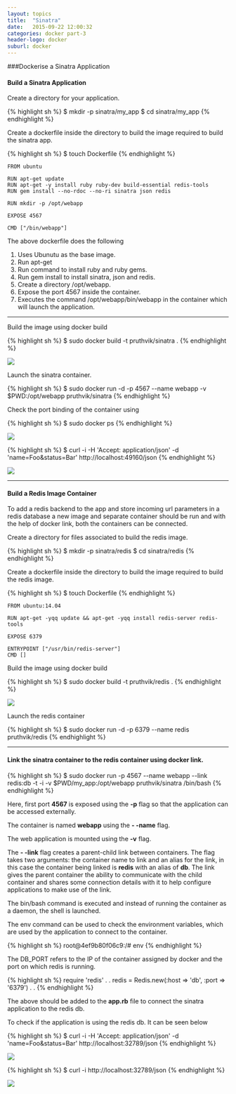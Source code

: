 ```yaml
---
layout: topics
title:  "Sinatra"
date:   2015-09-22 12:00:32
categories: docker part-3
header-logo: docker
suburl: docker
---
```

###Dockerise a Sinatra Application

#### Build a Sinatra Application

Create a directory for your application.

{% highlight sh %}
$ mkdir -p sinatra/my_app
$ cd sinatra/my_app
{% endhighlight %}

Create a dockerfile inside the directory to build the image required to build the sinatra app. 

{% highlight sh %}
$ touch Dockerfile
{% endhighlight %}

	FROM ubuntu
	
	RUN apt-get update
	RUN apt-get -y install ruby ruby-dev build-essential redis-tools
	RUN gem install --no-rdoc --no-ri sinatra json redis
	
	RUN mkdir -p /opt/webapp
	
	EXPOSE 4567
	
	CMD ["/bin/webapp"]

The above dockerfile does the following<br>
1. Uses Ubunutu as the base image.<br>
2. Run apt-get<br>
3. Run command to install ruby and ruby gems.<br>
4. Run gem install to install sinatra, json and redis.<br>
5. Create a directory /opt/webapp.<br>
6. Expose the port 4567 inside the container.<br>
7. Executes the command /opt/webapp/bin/webapp in the container which will launch the application.<br>

<hr>

Build the image using docker build

{% highlight sh %}
$ sudo docker build -t pruthvik/sinatra .
{% endhighlight %}

<img src="{{site.baseurl}}/images/docker/ruby_app/ruby-sinatra/docker-sinatra-image-build.png">

Launch the sinatra container.

{% highlight sh %}
$ sudo docker run -d -p 4567 --name webapp -v $PWD:/opt/webapp pruthvik/sinatra
{% endhighlight %}

Check the port binding of the container using

{% highlight sh %}
$ sudo docker ps
{% endhighlight %}

<img src="{{site.baseurl}}/images/docker/ruby_app/ruby-sinatra/docker-sinatra-dockerps.png">

{% highlight sh %}
$ curl -i -H 'Accept: application/json' -d 'name=Foo&status=Bar' http://localhost:49160/json
{% endhighlight %}

<img src="{{site.baseurl}}/images/docker/ruby_app/ruby-sinatra/sinatra-app-check.png">

<hr>

#### Build a Redis Image Container

To add a redis backend to the app and store incoming url parameters in a redis database a new image and separate container should be run and with the help of docker link, both the containers can be connected.

Create a directory for files associated to build the redis image.

{% highlight sh %}
$ mkdir -p sinatra/redis
$ cd sinatra/redis
{% endhighlight %}

Create a dockerfile inside the directory to build the image required to build the redis image. 

{% highlight sh %}
$ touch Dockerfile
{% endhighlight %}

	FROM ubuntu:14.04

	RUN apt-get -yqq update && apt-get -yqq install redis-server redis-tools

	EXPOSE 6379

	ENTRYPOINT ["/usr/bin/redis-server"]
	CMD []

Build the image using docker build

{% highlight sh %}
$ sudo docker build -t pruthvik/redis .
{% endhighlight %}

<img src="{{site.baseurl}}/images/docker/ruby_app/ruby-sinatra/redis-image-build.png">

Launch the redis container

{% highlight sh %}
$ sudo docker run -d -p 6379 --name redis pruthvik/redis
{% endhighlight %}

<hr>

#### 	Link the sinatra container to the redis container using docker link.

{% highlight sh %}
$ sudo docker run -p 4567 --name webapp --link redis:db -t -i -v $PWD/my_app:/opt/webapp pruthvik/sinatra /bin/bash
{% endhighlight %}

Here, first port **4567** is exposed using the **-p** flag so that the application can be accessed externally.

The container is named **webapp** using the **- 	-name** flag.

The web application is mounted using the **-v** flag.

The **- -link** flag creates a parent-child link between containers. The flag takes two arguments: the container name to link and an alias for the link, in this case the container being linked is **redis** with an alias of **db**.
The link gives the parent container the ability to communicate with the child container and shares some connection details with it to help configure applications to make use of the link.

The bin/bash command is executed and instead of running the container as a daemon, the shell is launched.

The env command can be used to check the environment variables, which are used by the application to connect to the container.

{% highlight sh %}
root@4ef9b80f06c9:/# env
{% endhighlight %}

The DB_PORT refers to the IP of the container assigned by docker and the port on which redis is running.

{% highlight sh %}
require 'redis'
	.
	.
redis = Redis.new(:host => 'db', :port => '6379')
	.
	.
{% endhighlight %}

The above should be added to the **app.rb** file to connect the sinatra application to the redis db.

To check if the application is using the redis db. It can be seen below

{% highlight sh %}
$ curl -i -H 'Accept: application/json' -d 'name=Foo&status=Bar' http://localhost:32789/json
{% endhighlight %}

<img src="{{site.baseurl}}/images/docker/ruby_app/ruby-sinatra/sinatra-app-test.png">

{% highlight sh %}
$ curl -i http://localhost:32789/json
{% endhighlight %}

<img src="{{site.baseurl}}/images/docker/ruby_app/ruby-sinatra/sinatra-redis-check.png">

